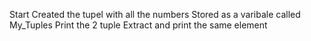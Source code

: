 Start
Created the tupel with all the numbers
Stored as a varibale called My_Tuples
Print the 2 tuple
Extract and print the same element 